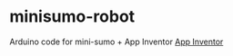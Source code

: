 # minisumo-robot
Arduino code for mini-sumo + App Inventor
[App Inventor](https://gallery.appinventor.mit.edu/?galleryid=6185833844178944)

